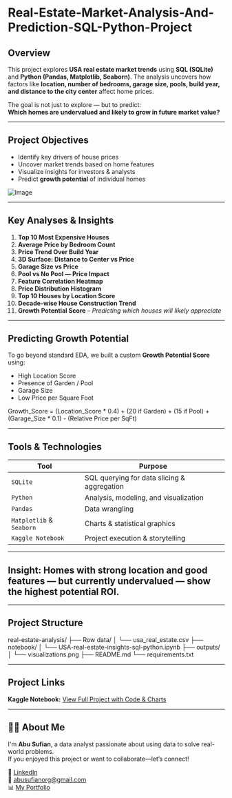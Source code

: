 # Real-Estate-Market-Analysis-And-Prediction-SQL-Python-Project

## Overview

This project explores **USA real estate market trends** using **SQL (SQLite)** and **Python (Pandas, Matplotlib, Seaborn)**. The analysis uncovers how factors like **location, number of bedrooms, garage size, pools, build year, and distance to the city center** affect home prices.

The goal is not just to explore — but to predict:  
**Which homes are undervalued and likely to grow in future market value?**

---

##  Project Objectives

- Identify key drivers of house prices
- Uncover market trends based on home features
- Visualize insights for investors & analysts
- Predict **growth potential** of individual homes

![Image](https://github.com/user-attachments/assets/a1a29157-ea59-4728-9c01-a132e3ff712f)

---

## Key Analyses & Insights

1. **Top 10 Most Expensive Houses**
2. **Average Price by Bedroom Count**
3. **Price Trend Over Build Year**
4. **3D Surface: Distance to Center vs Price**
5. **Garage Size vs Price**
6. **Pool vs No Pool — Price Impact**
7. **Feature Correlation Heatmap**
8. **Price Distribution Histogram**
9. **Top 10 Houses by Location Score**
10. **Decade-wise House Construction Trend**
11. **Growth Potential Score** – *Predicting which houses will likely appreciate*

---

##  Predicting Growth Potential

To go beyond standard EDA, we built a custom **Growth Potential Score** using:

- High Location Score  
- Presence of Garden / Pool 
- Garage Size 
- Low Price per Square Foot   


Growth_Score = (Location_Score * 0.4)
             + (20 if Garden)
             + (15 if Pool)
             + (Garage_Size * 0.1)
             - (Relative Price per SqFt)

---

## Tools & Technologies

| Tool | Purpose |
|------|---------|
| `SQLite` | SQL querying for data slicing & aggregation |
| `Python` | Analysis, modeling, and visualization |
| `Pandas` | Data wrangling |
| `Matplotlib` & `Seaborn` | Charts & statistical graphics |
| `Kaggle Notebook` | Project execution & storytelling |

---

## Insight: Homes with strong location and good features — but currently undervalued — show the highest potential ROI.

---

## Project Structure
real-estate-analysis/
├── Row data/
│   └── usa_real_estate.csv
├── notebook/
│   └── USA-real-estate-insights-sql-python.ipynb
├── outputs/
│   └── visualizations.png
├── README.md
└── requirements.txt

---

## Project Links
**Kaggle Notebook:** [View Full Project with Code & Charts](https://www.kaggle.com/code/abusufianorg/real-estate-insights-sql-python)

---

## 🧑‍💻 About Me

I'm **Abu Sufian**, a data analyst passionate about using data to solve real-world problems.  
If you enjoyed this project or want to collaborate—let’s connect!

🔗 [LinkedIn](https://www.linkedin.com/in/abusufianorg/)  
📧 abusufianorg@gmail.com  
📊 [My Portfolio](https://github.com/AbuSufian-org/)
